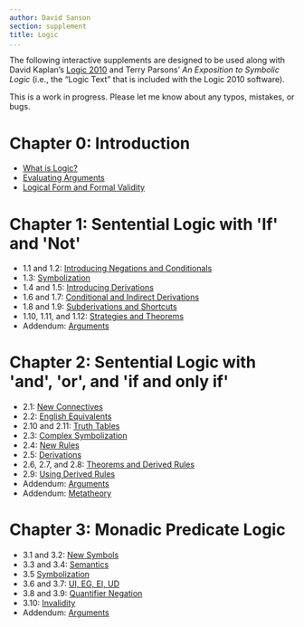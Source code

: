 ```yaml
---
author: David Sanson
section: supplement
title: Logic
...
```


The following interactive supplements are designed to be used along with
David Kaplan’s [Logic 2010](http://logiclx.humnet.ucla.edu/) and Terry
Parsons’ *An Exposition to Symbolic Logic* (i.e., the “Logic Text” that
is included with the Logic 2010 software).

This is a work in progress. Please let me know about any typos,
mistakes, or bugs.

Chapter 0: Introduction
=======================

-   [What is Logic?](0.1_what-is-logic.html)
-   [Evaluating Arguments](0.2_evaluating-arguments.html)
-   [Logical Form and Formal Validity](0.3_logical-form.html)

Chapter 1: Sentential Logic with 'If' and 'Not'
===============================================

-   1.1 and 1.2: [Introducing Negations and Conditionals](1-syntax.html)
-   1.3: [Symbolization](1-symbolization.html)
-   1.4 and 1.5: [Introducing Derivations](1-derivations.html)
-   1.6 and 1.7: [Conditional and Indirect
    Derivations](1-conditional_and_indirect_derivations.html)
-   1.8 and 1.9: [Subderivations and
    Shortcuts](1-subderivations_and_shortcuts.html)
-   1.10, 1.11, and 1.12: [Strategies and
    Theorems](1-strategies_and_theorems.html)
-   Addendum: [Arguments](1-arguments.html)

Chapter 2: Sentential Logic with 'and', 'or', and 'if and only if'
==================================================================

-   2.1: [New Connectives](2-new_connectives.html)
-   2.2: [English Equivalents](2-english_equivalents.html)
-   2.10 and 2.11: [Truth Tables](2-truth_tables.html)
-   2.3: [Complex Symbolization](2-complex_symbolization.html)
-   2.4: [New Rules](2-new_rules.html)
-   2.5: [Derivations](2-derivations.html)
-   2.6, 2.7, and 2.8: [Theorems and Derived Rules](2-theorems.html)
-   2.9: [Using Derived Rules](2-strategies.html)
-   Addendum: [Arguments](2-arguments.html)
-   Addendum: [Metatheory](2-metatheory.html)

Chapter 3: Monadic Predicate Logic
==================================

-   3.1 and 3.2: [New Symbols](3-symbols.html)
-   3.3 and 3.4: [Semantics](3-semantics.html)
-   3.5 [Symbolization](3-symbolization.html)
-   3.6 and 3.7: [UI, EG, EI, UD](3-new_rules.html)
-   3.8 and 3.9: [Quantifier Negation](3-qn.html)
-   3.10: [Invalidity](3-invalidity.html)
-   Addendum: [Arguments](3-arguments.html)
